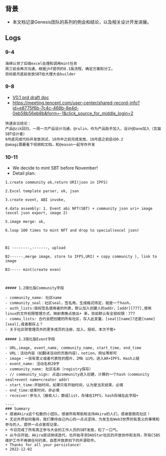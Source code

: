 ## 背景
+ 本文档记录Genesis团队的系列的例会和结论，以及相关设计开发进展。

## Logs
### 9-4
```
海绵认领了后端excel处理和调用mint任务
周三前会再次沟通，根据jhf提供的0.1版流程，确定方案和分工。
目标是月底前发放SBT给大理大会builder
```
### 9-8
+ [V0.1 prd draft doc](docs/v0.1-draft.md)
+ https://meeting.tencent.com/user-center/shared-record-info?id=e8775f6b-7c4c-468b-8e4d-0eb58b56eb8b&form=-1&click_source_for_middle_login=2
```
快速会议结论：
产品@zik回归，一周一次产品设计沟通，@rulin，作为产品助手加入，设计@Dane加入（瓦猫SBT设计者）
9月底完成代码并发放测试，10月中之前完成发放，10月底之前启动0.2
@amagi需要看下视频和文档，和@eason一起写作开发
```
### 10-11
+ We decide to mint SBT before November!
+ Detail plan:
```
1.create community ok,return URI(json in IPFS)

2.Excel template parser, ok, json

3.create event, ABI invoke, 

4.data assembly: 1. Event abi NFT(SBT) + community json uri+ image (excel json export, image 2)

5.image merge: ok, 	

6.loop 100 times to mint NFT and drop to special(excel json)



B1 --------,-------, upload

B2------,merge image, store to IFPS,URI( + copy community ), link to image

B3----- mint(create even)



##### 1.2简化版Community字段

- community_name: 社区name
- community_seal：社区seal，签名用，生成格式待定，就是一个hash，
- auth_lists:授权签名使用者的列表，默认加入创建人的addr，[addr][777],使用linux的文件权限管理方式，映射表晚点放出+ 来，目前默认有全部权限：777
- commu_lists: 合约会把创建的所有社区，存入此变量，[seal][name]?还是[name][seal],或者都存上？
- 关于社区除管理员外的更多成员的注册，加入，授权，本次不管+

##### 1.3简化版Event字段

- URL,image, event_name, community_name, start_time, end_time
- URL：活动内容（如翻译活动的页面内容），notion，网址等即可
- image：一张有意义或者代表性的图片，2Mb 以内，进入AR+IPFS，Hash上链
- event_name: 活动名称20字
- community_name: 社区名称（registry保存）
- // community_sign: 点选community进入创建，计算的一个hash（community seal+event name+creator addr）
- start_time:开始时间，如果只有开始时间，认为是当天结束，必填
- end_time:结束时间，非必填
- receiver:参与人（接收人），数组list，存储在IPFS，hash存储在此字段+

----
### Summary
+ 感谢Akira这个松散的小团队，感谢所有帮助和支持Akira的人们，感谢普朗克社区！
+ 无论外界如何看待，我们秉持自己内心的一点点坚持，为发生在Web3世界的有意义的事情和参与的人，提供一点点客观记录。
+ 今日完成了所有真正参与大会的工作人员的SBT发放，松了一口气。
+ 从今日开始，Akira尝试继续迭代，也开始寻求DAOStar社区的开放协作和支持，所有CSBS维护工作不再做任何约束，自愿开放原则下的开源软件。
+ Thanks for all your persistance!
+ 2022-12-02





```
